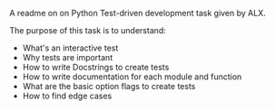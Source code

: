 A readme on on Python Test-driven development task given by ALX.

The purpose of this task is to understand:
* What's an interactive test
* Why tests are important
* How to write Docstrings to create tests
* How to write documentation for each module and function
* What are the basic option flags to create tests
* How to find edge cases
